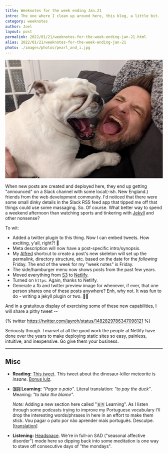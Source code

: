 ```yaml
---
title: Weeknotes for the week ending Jan.21
intro: The one where I clean up around here, this blog, a little bit.
category: weeknotes
author: Joel
layout: post
permalink: 2022/01/21/weeknotes-for-the-week-ending-jan-21.html
alias: 2022/01/21/weeknotes-for-the-week-ending-jan-21
photo: ./images/photos/pearl_and_i.jpg
---
```


![Pearl and I -- either yawning, or complaining to each other](/images/photos/pearl_and_i.jpg)

When new posts are created and deployed here, they end up getting "announced" on a Slack channel with some local(-ish. New England.) friends from the web development community. I'd noticed that there were some small dinky details in the Slack RSS feed app that tipped me off that things could use some massaging. So. Of course. What better way to spend a weekend afternoon than watching sports and tinkering with [Jekyll] and other nonsense?

To wit:

* Added a twitter plugin to this thing. Now I can embed tweets. How exciting, y'all, right?! 🎉
* Meta description will now have a post-specific intro/synopsis.
* My [Alfred] shortcut to create a post's new skeleton will set up the permalink, directory structure, etc. based on the date for the _following_ Friday. The end of the week for my "week notes" is Friday.
* The side/hamburger menu now shows posts from the past few years.
* Moved everything from [S3] to [Netlify].
* Turned on `https`. Again, thanks to Netlify.
* Generate a fb and twitter preview image for whenever, if ever, that one person shares one of these posts anywhere? Enh, why not. It was fun to do - writing a jekyll plugin or two. 🤷‍♂️

And in a gratuitous display of exercising some of these new capabilities, I will share a pithy tweet --


{% twitter https://twitter.com/jayroh/status/1482829786347098121 %}


Seriously though. I marvel at all the good work the people at Netlify have done over the years to make deploying static sites so easy, painless, intuitive, and inexpensive. Go give them your business.

[Jekyll]: https://jekyllrb.com/
[Alfred]: https://www.alfredapp.com/
[S3]: https://aws.amazon.com/pm/serv-s3/
[Netlify]: https://www.netlify.com/

***


Misc
----

* **Reading:** [This tweet]. This tweet about the dinosaur-killer meteorite is _insane_. [Bonus lulz].
* **🇧🇷 Learning:** _"Pagar o pato"_. Literal translation: _"to pay the duck"_. Meaning: _"to take the blame"_.

  _Note:_ Adding a new section here called "🇧🇷 Learning". As I listen through some podcasts trying to improve my Portuguese vocabulary I'll drop the interesting words/phrases in here in an effort to make them stick. Vou pagar o pato por não aprender mais português. Desculpe. [[translation]]
* **Listening:** [Headspace]. We're in full-on SAD ("seasonal affective disorder") mode here so dipping back into some meditation is one way to stave off consecutive days of "the mondays".

[translation]: https://translate.google.com/?sl=auto&tl=en&text=Vou%20pagar%20o%20pato%20por%20n%C3%A3o%20aprender%20mais%20portugu%C3%AAs.%20Desculpe.&op=translate
[This tweet]: https://twitter.com/BitsHammer/status/1080576295208071168?t=786rv2CGmLKexXT5jBZBgg&s=09
[Bonus lulz]: https://twitter.com/SeanR1974/status/1351287943013478412?s=20
[Headspace]: https://www.headspace.com

